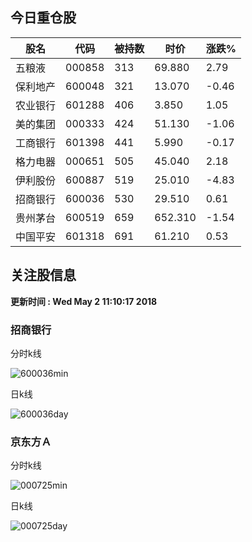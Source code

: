 
## 今日重仓股 

|股名|代码|被持数|时价|涨跌%|
|---|---|---|---|---|
|五粮液|000858|313|69.880|2.79|
|保利地产|600048|321|13.070|-0.46|
|农业银行|601288|406|3.850|1.05|
|美的集团|000333|424|51.130|-1.06|
|工商银行|601398|441|5.990|-0.17|
|格力电器|000651|505|45.040|2.18|
|伊利股份|600887|519|25.010|-4.83|
|招商银行|600036|530|29.510|0.61|
|贵州茅台|600519|659|652.310|-1.54|
|中国平安|601318|691|61.210|0.53|

## 关注股信息
**更新时间 : Wed May  2 11:10:17 2018**
### 招商银行 
分时k线

![600036min](http://image.sinajs.cn/newchart/min/n/sh600036.gif)

日k线

![600036day](http://image.sinajs.cn/newchart/daily/n/sh600036.gif)

### 京东方Ａ 
分时k线

![000725min](http://image.sinajs.cn/newchart/min/n/sz000725.gif)

日k线

![000725day](http://image.sinajs.cn/newchart/daily/n/sz000725.gif)
